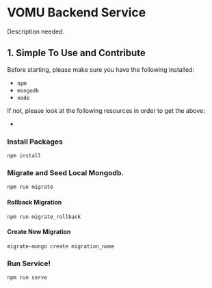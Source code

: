 # VOMU Backend Service

Description needed.

## 1. Simple To Use and Contribute

Before starting, please make sure you have the following installed:

-   ```npm```
-   ```mongodb```
-   ```node```

If not, please look at the following resources in order to get the above:

-   

### Install Packages

```npm install```

### Migrate and Seed Local Mongodb.

```npm run migrate```

#### Rollback Migration

```npm run migrate_rollback```

#### Create New Migration

```migrate-mongo create migration_name```


### Run Service!

```npm run serve```

